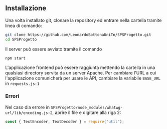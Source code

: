## Installazione

Una volta installato git, clonare la repository ed entrare nella cartella tramite linea di comando:
```bash
git clone https://github.com/LeonardoBottonaUniTn/SPSProgetto.git
cd SPSProgetto
```
Il server può essere avviato tramite il comando
```
npm start
```

L'applicazione frontend può essere raggiunta mettendo la cartella in una qualsiasi directory servita da un server Apache. Per cambiare l'URL a cui l'applicazione comunicherà per usare le API, cambiare la variabile `BASE_URL` in `requests.js:1`

### Errori
Nel caso dia errore in `SPSProgetto/node_modules/whatwg-url/lib/encoding.js:2`, aprire il file e digitare alla riga 2:
```js
const { TextEncoder, TextDecoder } = require("util");
```

